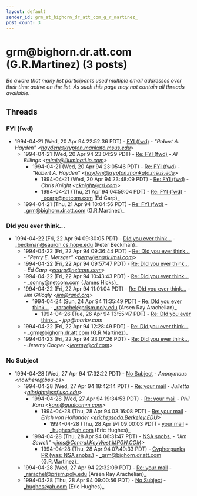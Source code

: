 ```yaml
---
layout: default
sender_id: grm_at_bighorn_dr_att_com_g_r_martinez_
post_count: 3
---
```


# grm<span>@</span>bighorn.dr.att.com (G.R.Martinez) (3 posts)

_Be aware that many list participants used multiple email addresses over their time active on the list. As such this page may not contain all threads available._

## Threads

### FYI (fwd)
+ 1994-04-21 (Wed, 20 Apr 94 22:52:36 PDT) - [FYI (fwd)](/archive/1994/04/5bd8b76147bb12a5af4bf2e3d9004432614558c080b57f33512b0e96294d2392) - _"Robert A. Hayden" \<hayden@krypton.mankato.msus.edu\>_
  + 1994-04-21 (Wed, 20 Apr 94 23:04:29 PDT) - [Re: FYI (fwd)](/archive/1994/04/cb0d2d1d066289b80dd33587a6fa809500cfbb7192cd944e579d16d13930a3ff) - _Al Billings \<mimir@illuminati.io.com\>_
    + 1994-04-21 (Wed, 20 Apr 94 23:05:46 PDT) - [Re: FYI (fwd)](/archive/1994/04/f0701ecddc13e233ba8370e5f52c3ac4de423cd9429b04104d61c1085685a49c) - _"Robert A. Hayden" \<hayden@krypton.mankato.msus.edu\>_
      + 1994-04-21 (Wed, 20 Apr 94 23:48:09 PDT) - [Re: FYI (fwd)](/archive/1994/04/516a2eab190985d1fea2824f6a392f156b76665de8b9f247d756822d5d4d1095) - _Chris Knight \<cknight@crl.com\>_
      + 1994-04-21 (Thu, 21 Apr 94 04:59:04 PDT) - [Re: FYI (fwd)](/archive/1994/04/830c9530078060ad3a35def9a4c7241731430514cdc0c0144e12f24d693a81e1) - _ecarp@netcom.com (Ed Carp)_
  + 1994-04-21 (Thu, 21 Apr 94 10:04:56 PDT) - [Re: FYI (fwd)](/archive/1994/04/5953b0f1b4c595c74aabb959b84761b7af227ae4d318eb0dc18e840cc186b8cf) - _grm@bighorn.dr.att.com (G.R.Martinez)_

### DId you ever think...
+ 1994-04-22 (Fri, 22 Apr 94 09:30:05 PDT) - [DId you ever think...](/archive/1994/04/398c744a2ca2496d190470fedbedc961a83165b8147f9acdeabf3c9c80694660) - _beckman@sauron.cs.hope.edu (Peter Beckman)_
  + 1994-04-22 (Fri, 22 Apr 94 09:36:44 PDT) - [Re: DId you ever think...](/archive/1994/04/7face6fae389275d4091882f612076b8ea941a32aa1019b09ca292550bed5e61) - _"Perry E. Metzger" \<perry@snark.imsi.com\>_
  + 1994-04-22 (Fri, 22 Apr 94 09:57:47 PDT) - [Re: DId you ever think...](/archive/1994/04/08a6a8ad352c706953392ecd89e3510880cdb71b7486202c348109aeb61f27db) - _Ed Carp \<ecarp@netcom.com\>_
  + 1994-04-22 (Fri, 22 Apr 94 10:43:43 PDT) - [Re: DId you ever think...](/archive/1994/04/3e0d24075156981978b328a956b5c0942948bd53e7934a2855eea5e24917f93a) - _sonny@netcom.com (James Hicks)_
  + 1994-04-22 (Fri, 22 Apr 94 11:01:04 PDT) - [Re: DId you ever think...](/archive/1994/04/647cde2d4b9e930da35ede0259f7997c5a136929460b085a87d738e64bf9ecd0) - _Jim Gillogly \<jim@rand.org\>_
    + 1994-04-24 (Sun, 24 Apr 94 11:35:49 PDT) - [Re: DId you ever think...](/archive/1994/04/69c048f80bb8ed76cc7fdffc43ed2b7c4acc318ce02aafb482a5ccba995b6031) - _rarachel@prism.poly.edu (Arsen Ray Arachelian)_
      + 1994-04-26 (Tue, 26 Apr 94 13:55:47 PDT) - [Re: DId you ever think...](/archive/1994/04/cf2b92f0d209ac65de4ec91fa43051cf3e3106f2f108e02858938df506b4b9c6) - _jpp@markv.com_
  + 1994-04-22 (Fri, 22 Apr 94 12:28:49 PDT) - [Re: DId you ever think...](/archive/1994/04/429afb22df5fbe9eb4ab779ab8af1cb8cf20939c2b1e0bb2411c1d54f873eb99) - _grm@bighorn.dr.att.com (G.R.Martinez)_
  + 1994-04-23 (Fri, 22 Apr 94 23:07:26 PDT) - [Re: DId you ever think...](/archive/1994/04/5aa7e52bd8f652713f4d26f25b009de0d1b678fe94181c0598ede1b61886b482) - _Jeremy Cooper \<jeremy@crl.com\>_

### No Subject
+ 1994-04-28 (Wed, 27 Apr 94 17:32:22 PDT) - [No Subject](/archive/1994/04/c1b5329b0e0ac4f6a4fdae0f375290446c874b7e17c882f45d6c5968979a1b41) - _Anonymous \<nowhere@bsu-cs\>_
  + 1994-04-28 (Wed, 27 Apr 94 18:42:14 PDT) - [Re: your mail](/archive/1994/04/6356373853b75bac95e27fe6506c32a5864402ec14db6d22f7bf5b5a873e5fef) - _Julietta \<albright@scf.usc.edu\>_
    + 1994-04-28 (Wed, 27 Apr 94 19:34:53 PDT) - [Re: your mail](/archive/1994/04/791f5e702badbf8a6d6c6932baad0148debe0b70a535c0519a9e6e7f7b924dbc) - _Phil Karn \<karn@qualcomm.com\>_
      + 1994-04-28 (Thu, 28 Apr 94 03:16:08 PDT) - [Re: your mail](/archive/1994/04/0d82d2b8d37e85779d407a99d275a98cf168d00cf171fb8c5b120e6a941f6605) - _Erich von Hollander \<erich@soda.Berkeley.EDU\>_
        + 1994-04-28 (Thu, 28 Apr 94 09:00:03 PDT) - [your mail](/archive/1994/04/1b89b36ca32d52a1eddea9a2aeabf72b541a378f71c898f15f39f5231e3cc693) - _hughes@ah.com (Eric Hughes)_
    + 1994-04-28 (Thu, 28 Apr 94 06:31:47 PDT) - [NSA snobs.](/archive/1994/04/b7cb86babd7d7201d5e2cb37ed0f1b0d52a8cb8e645c00405fb149b452ba1226) - _"Jim Sewell" \<jims@Central.KeyWest.MPGN.COM\>_
      + 1994-04-28 (Thu, 28 Apr 94 07:49:33 PDT) - [Cypherpunks PR (was: NSA snobs.)](/archive/1994/04/5888f308bba90748589ca1012ffc7b7643d9c24850503d87fe5e1136e4dceb17) - _grm@bighorn.dr.att.com (G.R.Martinez)_
  + 1994-04-28 (Wed, 27 Apr 94 22:32:09 PDT) - [Re: your mail](/archive/1994/04/835b0c8e7f0a28e5ad6d6fd54cd3b1db38a05c88b4df7f8612c82a1b41881379) - _rarachel@prism.poly.edu (Arsen Ray Arachelian)_
  + 1994-04-28 (Thu, 28 Apr 94 09:00:56 PDT) - [No Subject](/archive/1994/04/2c8119e29b067b628c75a2b85a6d78dfdee9262f3294796674c4c886d53919fd) - _hughes@ah.com (Eric Hughes)_


